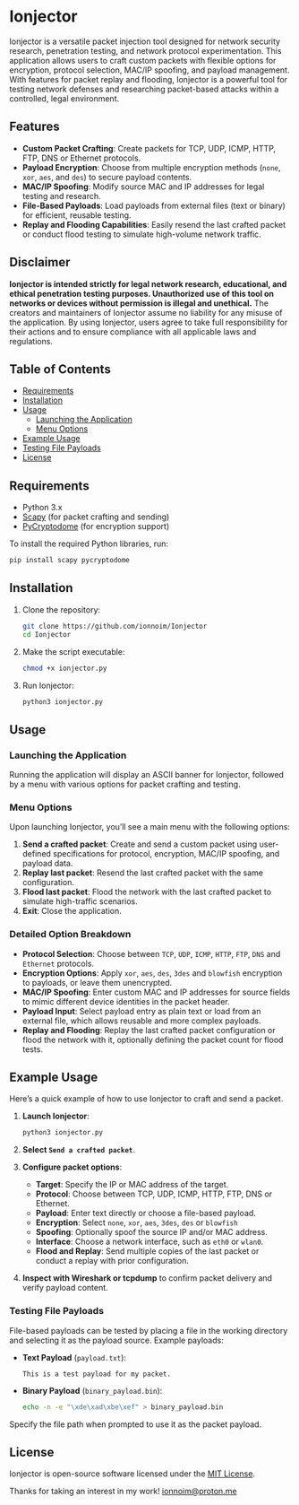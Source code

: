 # Ionjector

Ionjector is a versatile packet injection tool designed for network security research, penetration testing, and network protocol experimentation. This application allows users to craft custom packets with flexible options for encryption, protocol selection, MAC/IP spoofing, and payload management. With features for packet replay and flooding, Ionjector is a powerful tool for testing network defenses and researching packet-based attacks within a controlled, legal environment.

## Features

- **Custom Packet Crafting**: Create packets for TCP, UDP, ICMP, HTTP, FTP, DNS or Ethernet protocols.
- **Payload Encryption**: Choose from multiple encryption methods (`none`, `xor`, `aes`, and `des`) to secure payload contents.
- **MAC/IP Spoofing**: Modify source MAC and IP addresses for legal testing and research.
- **File-Based Payloads**: Load payloads from external files (text or binary) for efficient, reusable testing.
- **Replay and Flooding Capabilities**: Easily resend the last crafted packet or conduct flood testing to simulate high-volume network traffic.

## Disclaimer

**Ionjector is intended strictly for legal network research, educational, and ethical penetration testing purposes. Unauthorized use of this tool on networks or devices without permission is illegal and unethical.** The creators and maintainers of Ionjector assume no liability for any misuse of the application. By using Ionjector, users agree to take full responsibility for their actions and to ensure compliance with all applicable laws and regulations.

## Table of Contents

- [Requirements](#requirements)
- [Installation](#installation)
- [Usage](#usage)
  - [Launching the Application](#launching-the-application)
  - [Menu Options](#menu-options)
- [Example Usage](#example-usage)
- [Testing File Payloads](#testing-file-payloads)
- [License](#license)

## Requirements

- Python 3.x
- [Scapy](https://scapy.net/) (for packet crafting and sending)
- [PyCryptodome](https://pycryptodome.readthedocs.io/) (for encryption support)

To install the required Python libraries, run:

```bash
pip install scapy pycryptodome
```

## Installation

1. Clone the repository:
   ```bash
   git clone https://github.com/ionnoim/Ionjector
   cd Ionjector
   ```

2. Make the script executable:
   ```bash
   chmod +x ionjector.py
   ```

3. Run Ionjector:
   ```bash
   python3 ionjector.py
   ```

## Usage

### Launching the Application

Running the application will display an ASCII banner for Ionjector, followed by a menu with various options for packet crafting and testing.

### Menu Options

Upon launching Ionjector, you’ll see a main menu with the following options:

1. **Send a crafted packet**: Create and send a custom packet using user-defined specifications for protocol, encryption, MAC/IP spoofing, and payload data.
2. **Replay last packet**: Resend the last crafted packet with the same configuration.
3. **Flood last packet**: Flood the network with the last crafted packet to simulate high-traffic scenarios.
4. **Exit**: Close the application.

### Detailed Option Breakdown

- **Protocol Selection**: Choose between `TCP`, `UDP`, `ICMP`, `HTTP`, `FTP`, `DNS` and `Ethernet` protocols.
- **Encryption Options**: Apply `xor`, `aes`, `des`, `3des` and `blowfish` encryption to payloads, or leave them unencrypted.
- **MAC/IP Spoofing**: Enter custom MAC and IP addresses for source fields to mimic different device identities in the packet header.
- **Payload Input**: Select payload entry as plain text or load from an external file, which allows reusable and more complex payloads.
- **Replay and Flooding**: Replay the last crafted packet configuration or flood the network with it, optionally defining the packet count for flood tests.

## Example Usage

Here’s a quick example of how to use Ionjector to craft and send a packet.

1. **Launch Ionjector**:
   ```bash
   python3 ionjector.py
   ```

2. **Select `Send a crafted packet`**.

3. **Configure packet options**:
   - **Target**: Specify the IP or MAC address of the target.
   - **Protocol**: Choose between TCP, UDP, ICMP, HTTP, FTP, DNS or Ethernet.
   - **Payload**: Enter text directly or choose a file-based payload.
   - **Encryption**: Select `none`, `xor`, `aes`, `3des`, `des` or `blowfish`
   - **Spoofing**: Optionally spoof the source IP and/or MAC address.
   - **Interface**: Choose a network interface, such as `eth0` or `wlan0`.
   - **Flood and Replay**: Send multiple copies of the last packet or conduct a replay with prior configuration.

4. **Inspect with Wireshark or tcpdump** to confirm packet delivery and verify payload content.

### Testing File Payloads

File-based payloads can be tested by placing a file in the working directory and selecting it as the payload source. Example payloads:

- **Text Payload** (`payload.txt`):
  ```plaintext
  This is a test payload for my packet.
  ```
- **Binary Payload** (`binary_payload.bin`):
  ```bash
  echo -n -e "\xde\xad\xbe\xef" > binary_payload.bin
  ```

Specify the file path when prompted to use it as the packet payload.

## License

Ionjector is open-source software licensed under the [MIT License](LICENSE).

Thanks for taking an interest in my work! ionnoim@proton.me
